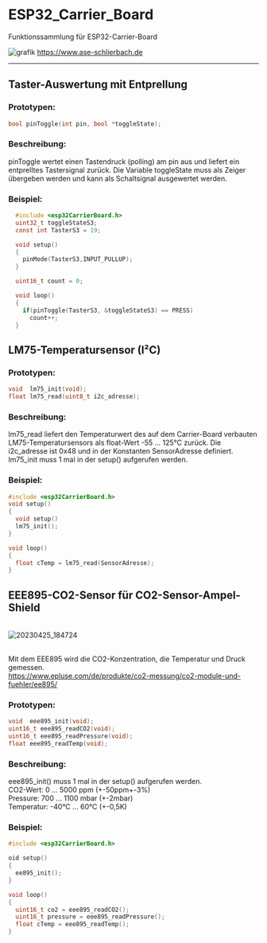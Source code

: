# ESP32_Carrier_Board
Funktionssammlung für ESP32-Carrier-Board

![grafik](https://user-images.githubusercontent.com/24614659/197691402-ae8d4d87-3673-4bed-a442-19f261159832.png)
https://www.ase-schlierbach.de

-------------------------------------------------------------------
## Taster-Auswertung mit Entprellung

### Prototypen:
```c
bool pinToggle(int pin, bool *toggleState);
```

### Beschreibung:
pinToggle wertet einen Tastendruck (polling) am pin aus und
liefert ein entprelltes Tastersignal zurück.
Die Variable toggleState muss als Zeiger übergeben werden und
kann als Schaltsignal ausgewertet werden.

### Beispiel: 
```c
  #include <esp32CarrierBoard.h>
  uint32_t toggleStateS3;
  const int TasterS3 = 19;

  void setup()
  { 
    pinMode(TasterS3,INPUT_PULLUP);
  }

  uint16_t count = 0;

  void loop()
  {
    if(pinToggle(TasterS3, &toggleStateS3) == PRESS)
      count++;  
  }
 ```

## LM75-Temperatursensor (I²C)
### Prototypen:
```c
void  lm75_init(void);
float lm75_read(uint8_t i2c_adresse);
```

### Beschreibung:
lm75_read liefert den Temperaturwert des auf dem Carrier-Board verbauten LM75-Temperatursensors als float-Wert -55 ... 125°C zurück.
Die i2c_adresse ist 0x48 und in der Konstanten SensorAdresse definiert. 
lm75_init muss 1 mal in der setup() aufgerufen werden.

### Beispiel:
```c
#include <esp32CarrierBoard.h>
void setup()
{
  void setup()
  lm75_init();
}

void loop()
{
  float cTemp = lm75_read(SensorAdresse);
}
```

## EEE895-CO2-Sensor für CO2-Sensor-Ampel-Shield
<br>![20230425_184724](https://user-images.githubusercontent.com/24614659/234347802-9cfc7fbd-2dfb-4f09-8f7a-93c3eb24550e.jpg)

<br>Mit dem EEE895 wird die CO2-Konzentration, die Temperatur und Druck gemessen.
<br>https://www.epluse.com/de/produkte/co2-messung/co2-module-und-fuehler/ee895/ 

### Prototypen:
```c
void  eee895_init(void);
uint16_t eee895_readCO2(void);
uint16_t eee895_readPressure(void);
float eee895_readTemp(void);
```

### Beschreibung:

eee895_init() muss 1 mal in der setup() aufgerufen werden.
<br>  CO2-Wert: 0 ... 5000 ppm (+-50ppm+-3%)
<br>  Pressure: 700 ... 1100 mbar (+-2mbar)
<br>  Temperatur:  -40°C ... 60°C (+-0,5K)
  
### Beispiel:
```c
#include <esp32CarrierBoard.h>

oid setup()
{
  ee895_init();
}

void loop()
{
  uint16_t co2 = eee895_readCO2();
  uint16_t pressure = eee895_readPressure();
  float cTemp = eee895_readTemp();
}
```
